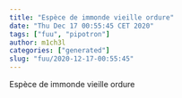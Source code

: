 ```yaml
---
title: "Espèce de immonde vieille ordure"
date: "Thu Dec 17 00:55:45 CET 2020"
tags: ["fuu", "pipotron"]
author: m1ch3l
categories: ["generated"]
slug: "fuu/2020-12-17-00:55:45"
---
```


Espèce de immonde vieille ordure

